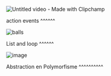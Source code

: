 ![Untitled video - Made with Clipchamp](https://github.com/user-attachments/assets/b7b97168-8d84-4fc0-a9d9-3bfce6dd7132)

action events ^^^^^^


![balls](https://github.com/user-attachments/assets/39de65b3-ef2a-4bb1-a335-1eecbc9cab18)

List and loop ^^^^^^

![image](https://github.com/user-attachments/assets/da45982b-70ac-4839-81cd-de52d7974af4)

Abstraction en Polymorfisme ^^^^^^^^^^
